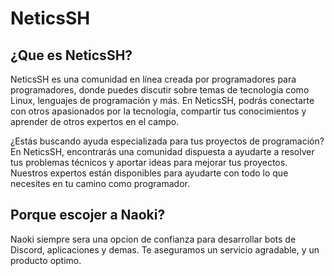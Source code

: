 # NeticsSH
## ¿Que es NeticsSH?

NeticsSH es una comunidad en línea creada por programadores para programadores, donde puedes discutir sobre temas de tecnología como Linux, lenguajes de programación y más. En NeticsSH, podrás conectarte con otros apasionados por la tecnología, compartir tus conocimientos y aprender de otros expertos en el campo.

¿Estás buscando ayuda especializada para tus proyectos de programación? En NeticsSH, encontrarás una comunidad dispuesta a ayudarte a resolver tus problemas técnicos y aportar ideas para mejorar tus proyectos. Nuestros expertos están disponibles para ayudarte con todo lo que necesites en tu camino como programador.

## Porque escojer a Naoki?
Naoki siempre sera una opcion de confianza para desarrollar bots de Discord, aplicaciones y demas. Te aseguramos un servicio agradable, y un producto optimo.

